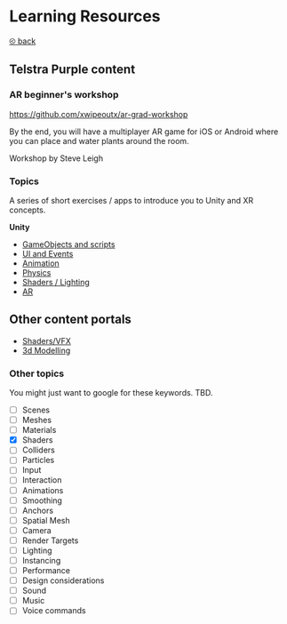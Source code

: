 # Learning Resources

[&olt; back](../README.md)

## Telstra Purple content

### AR beginner's workshop

https://github.com/xwipeoutx/ar-grad-workshop

By the end, you will have a multiplayer AR game for iOS or Android where you can place and water plants around the room.

Workshop by Steve Leigh

### Topics

A series of short exercises / apps to introduce you to Unity and XR concepts.

**Unity**

* [GameObjects and scripts](topics/unity/monobehaviour-gameobject.md)
* [UI and Events](topics/unity/ui-events.md)
* [Animation](topics/unity/animation.md)
* [Physics](topics/unity/physics.md)
* [Shaders / Lighting](topics/unity/shader-lighting.md)
* [AR](topics/unity/first-ar-project.md)

## Other content portals

* [Shaders/VFX](shaders-vfx.md)
* [3d Modelling](3d-modelling.md)
 
### Other topics

You might just want to google for these keywords. TBD.

- [ ] Scenes
- [ ] Meshes
- [ ] Materials
- [x] Shaders
- [ ] Colliders
- [ ] Particles
- [ ] Input
- [ ] Interaction
- [ ] Animations
- [ ] Smoothing
- [ ] Anchors
- [ ] Spatial Mesh
- [ ] Camera
- [ ] Render Targets
- [ ] Lighting
- [ ] Instancing
- [ ] Performance
- [ ] Design considerations
- [ ] Sound
- [ ] Music
- [ ] Voice commands